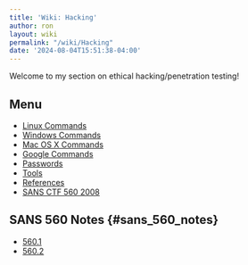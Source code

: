 ```yaml
---
title: 'Wiki: Hacking'
author: ron
layout: wiki
permalink: "/wiki/Hacking"
date: '2024-08-04T15:51:38-04:00'
---
```


Welcome to my section on ethical hacking/penetration testing!

## Menu

-   [Linux Commands](Linux_Commands "wikilink")
-   [Windows Commands](Windows_Commands "wikilink")
-   [Mac OS X Commands](Mac_OS_X_Commands "wikilink")
-   [Google Commands](Google_Commands "wikilink")
-   [Passwords](Passwords "wikilink")
-   [Tools](Tools_(Hacking) "wikilink")
-   [References](References_(Hacking) "wikilink")
-   [SANS CTF 560 2008](SANS_CTF_560_2008 "wikilink")

## SANS 560 Notes {#sans_560_notes}

-   [560.1](560.1 "wikilink")
-   [560.2](560.2 "wikilink")
